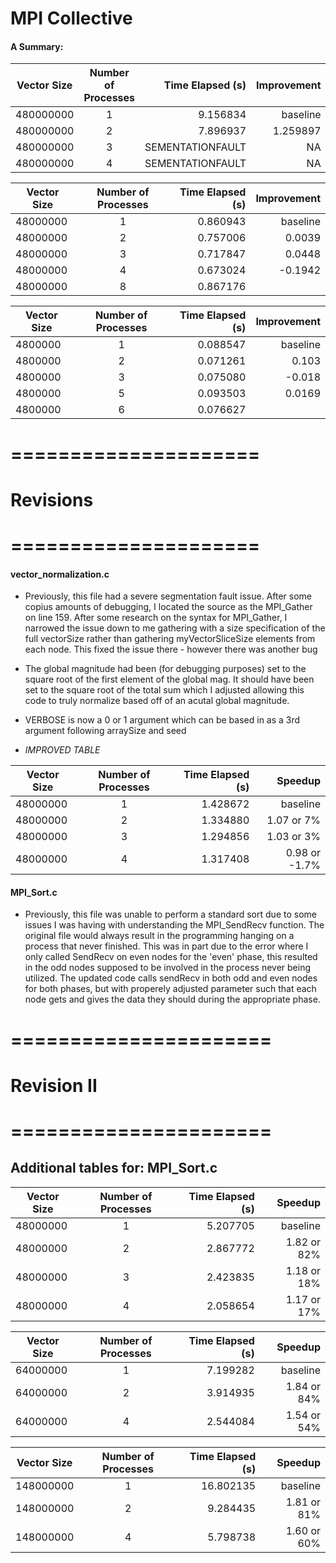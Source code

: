 # MPI Collective

#### A Summary: 

| Vector Size     | Number of Processes | Time Elapsed (s) |     Improvement       |
|-----------------|:-------------------:|-----------------:|----------------------:|
|    480000000    |          1          |     9.156834     |        baseline       |
|    480000000    |          2          |     7.896937     |        1.259897       |
|    480000000    |          3          | SEMENTATIONFAULT |           NA          |
|    480000000    |          4          | SEMENTATIONFAULT |           NA          |


| Vector Size     | Number of Processes | Time Elapsed (s) |     Improvement       |
|-----------------|:-------------------:|-----------------:|----------------------:|
|    48000000     |          1          |     0.860943     |        baseline       |
|    48000000     |          2          |     0.757006     |          0.0039       |
|    48000000     |          3          |     0.717847     |          0.0448       |
|    48000000     |          4          |     0.673024     |         -0.1942       |
|    48000000     |          8          |     0.867176     |                  |


| Vector Size     | Number of Processes | Time Elapsed (s) |     Improvement       |
|-----------------|:-------------------:|-----------------:|----------------------:|
|    4800000      |          1          |     0.088547     |        baseline       |
|    4800000      |          2          |     0.071261     |           0.103       |
|    4800000      |          3          |     0.075080     |          -0.018  |
|    4800000      |          5          |     0.093503     |          0.0169  |
|    4800000      |          6          |     0.076627     |                  |


# =====================
# Revisions
# =====================

#### vector_normalization.c

- Previously, this file had a severe segmentation fault issue. After some copius amounts of debugging, I located the source as the MPI_Gather on line 159.
  After some research on the syntax for MPI_Gather, I narrowed the issue down to me gathering with a size specification of the full vectorSize rather than
  gathering myVectorSliceSize elements from each node. This fixed the issue there - however there was another bug
- The global magnitude had been (for debugging purposes) set to the square root of the first element of the global mag. It should have been set to the square root
  of the total sum which I adjusted allowing this code to truly normalize based off of an acutal global magnitude.
- VERBOSE is now a 0 or 1 argument which can be based in as a 3rd argument following arraySize and seed

- *IMPROVED TABLE*

| Vector Size     | Number of Processes | Time Elapsed (s) |         Speedup       |
|-----------------|:-------------------:|-----------------:|--------------------------:|
|    48000000     |          1          |     1.428672     |        baseline           | 
|    48000000     |          2          |     1.334880     |        1.07 or 7%         | (1.42../1.33..) 
|    48000000     |          3          |     1.294856     |        1.03 or 3%         | (1.33../ 1.29..)
|    48000000     |          4          |     1.317408     |        0.98 or -1.7%      | (1.29../ 1.31..)

#### MPI_Sort.c

- Previously, this file was unable to perform a standard sort due to some issues I was having with understanding the MPI_SendRecv function. The original file would always result in the programming hanging on a process that never finished. This was in part due to the error where I only called SendRecv on even nodes for the 'even' phase, this resulted in the odd nodes supposed to be involved in the process never being utilized. The updated code calls sendRecv in both odd and even nodes for both phases, but with properely adjusted parameter such that each node gets and gives the data they should during the appropriate phase.

# ======================
# Revision II
# ======================

## Additional tables for: MPI_Sort.c

| Vector Size     | Number of Processes | Time Elapsed (s) |         Speedup       |
|-----------------|:-------------------:|-----------------:|--------------------------:|
|    48000000     |          1          |     5.207705     |        baseline           | 
|    48000000     |          2          |     2.867772     |        1.82 or 82%         | (5.21../2.86..) 
|    48000000     |          3          |     2.423835     |        1.18 or 18%         | (2.87../ 2.42..)
|    48000000     |          4          |     2.058654     |        1.17 or 17%      | (2.42../ 2.06..)

| Vector Size     | Number of Processes | Time Elapsed (s) |         Speedup       |
|-----------------|:-------------------:|-----------------:|--------------------------:|
|    64000000     |          1          |     7.199282     |        baseline           | 
|    64000000     |          2          |     3.914935     |        1.84 or 84%         | (7.20../3.91..) 
|    64000000     |          4          |     2.544084     |        1.54 or 54%      | (7.20../ 2.54..)

| Vector Size     | Number of Processes | Time Elapsed (s) |         Speedup       |
|-----------------|:-------------------:|-----------------:|--------------------------:|
|    148000000     |          1          |     16.802135    |        baseline           | 
|    148000000     |          2          |     9.284435     |        1.81 or 81%         | (16.80../9.28..) 
|    148000000     |          4          |     5.798738     |        1.60 or 60%      | (9.28../ 5.80..)
